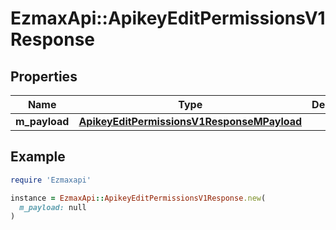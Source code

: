 # EzmaxApi::ApikeyEditPermissionsV1Response

## Properties

| Name | Type | Description | Notes |
| ---- | ---- | ----------- | ----- |
| **m_payload** | [**ApikeyEditPermissionsV1ResponseMPayload**](ApikeyEditPermissionsV1ResponseMPayload.md) |  |  |

## Example

```ruby
require 'Ezmaxapi'

instance = EzmaxApi::ApikeyEditPermissionsV1Response.new(
  m_payload: null
)
```

